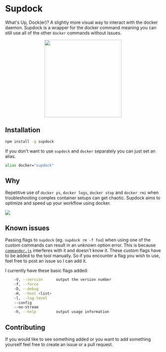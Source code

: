# Supdock
What's Up, Dock(er)? A slightly more visual way to interact with the docker daemon. Supdock is a wrapper for the docker command meaning you can still use all of the other `docker` commands without issues.

<p align="center">
<img src="https://i.imgur.com/ATV0nP7.png" width="250">

## Installation
```bash
npm install -g supdock
```

If you don't want to use `supdock` and `docker` separately you can just set an alias.

```bash
alias docker="supdock"
```

## Why
Repetitive use of `docker ps`, `docker logs`, `docker stop` and `docker rmi` when troubleshooting  complex container setups can get chaotic. Supdock aims to optimize and speed up your workflow using docker.

![](https://i.gyazo.com/c1e63cfff8edf9e7c47397b642e1ceaf.gif)

## Known issues
Passing flags to `supdock` (eg. `supdock rm -f foo`) when using one of the custom commands can result in an unknown option error. This is because [`commander.js`](https://www.npmjs.com/package/commander) interferes with it and doesn't know it. These custom flags have to be added to the tool manually. So if you encounter a flag you wish to use, feel free to post an issue so I can add it.

I currently have these basic flags added:  
```bash
    -V, --version      output the version number
    -f, --force        
    -D, --debug        
    -H, --host <list>  
    -l, --log-level    
    --config           
    --no-stream        
    -h, --help         output usage information
```

## Contributing
If you would like to see something added or you want to add something yourself feel free to create an issue or a pull request.
